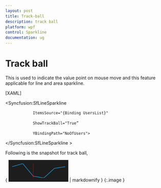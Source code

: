 ```yaml
---
layout: post
title: Track-ball
description: track ball
platform: wpf
control: Sparkline
documentation: ug
---
```


# Track ball

This is used to indicate the value point on mouse move and this feature applicable for line and area sparkline.

[XAML]

  <Syncfusion:SfLineSparkline 

                ItemsSource="{Binding UsersList}" 

                ShowTrackBall="True”

                YBindingPath="NoOfUsers">

  &lt;/Syncfusion:SfLineSparkline &gt;

Following is the snapshot for track ball,

{ ![C:/Users/ApoorvahR/Desktop/6.png](Track-ball_images/Track-ball_img1.png) | markdownify }
{:.image }


